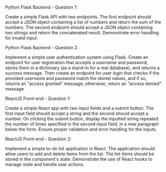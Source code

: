 Python Flask Backend - Question 1:

Create a simple Flask API with two endpoints. The first endpoint should accept a JSON object containing a list
of numbers and return the sum of the numbers. The second endpoint should accept a JSON object containing
two strings and return the concatenated result. Demonstrate error handling for invalid input.

Python Flask Backend - Question 2:

Implement a simple user authentication system using Flask. Create an endpoint for user registration that
accepts a username and password, stores them in a dictionary (as a stand-in for a real database), and returns
a success message. Then create an endpoint for user login that checks if the provided username and
password match the stored values, and if so, returns an &quot;access granted&quot; message; otherwise, return an
&quot;access denied&quot; message.

ReactJS Front-end - Question 1:

Create a simple React app with two input fields and a submit button. The first input field should accept a string
and the second should accept a number. On clicking the submit button, display the inputted string repeated the
number of times specified in the second input field, in a new paragraph below the form. Ensure proper
validation and error handling for the inputs.

ReactJS Front-end - Question 2:

Implement a simple to-do list application in React. The application should allow users to add and delete
items from the list. The list items should be stored in the component&#39;s state. Demonstrate the use of
React hooks to manage state and handle user actions.
